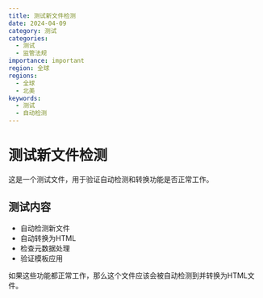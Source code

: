 ```yaml
---
title: 测试新文件检测
date: 2024-04-09
category: 测试
categories:
  - 测试
  - 监管法规
importance: important
region: 全球
regions:
  - 全球
  - 北美
keywords:
  - 测试
  - 自动检测
---
```


# 测试新文件检测

这是一个测试文件，用于验证自动检测和转换功能是否正常工作。

## 测试内容

* 自动检测新文件
* 自动转换为HTML
* 检查元数据处理
* 验证模板应用

如果这些功能都正常工作，那么这个文件应该会被自动检测到并转换为HTML文件。 